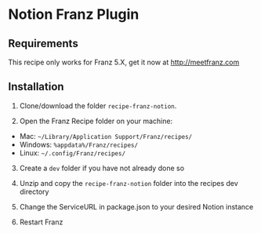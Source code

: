 # Notion Franz Plugin

## Requirements
This recipe only works for Franz 5.X, get it now at http://meetfranz.com

## Installation

1. Clone/download the folder `recipe-franz-notion`.

2. Open the Franz Recipe folder on your machine:
  * Mac: `~/Library/Application Support/Franz/recipes/`
  * Windows: `%appdata%/Franz/recipes/`
  * Linux: `~/.config/Franz/recipes/`

3. Create a `dev` folder if you have not already done so

3. Unzip and copy the `recipe-franz-notion` folder into the recipes dev directory

4. Change the ServiceURL in package.json to your desired Notion instance

5. Restart Franz

